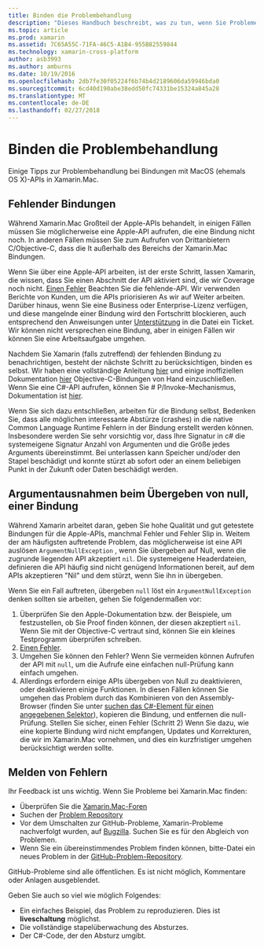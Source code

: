 ```yaml
---
title: Binden die Problembehandlung
description: "Dieses Handbuch beschreibt, was zu tun, wenn Sie Probleme, die eine Bibliothek für Objective-C-Bindung haben."
ms.topic: article
ms.prod: xamarin
ms.assetid: 7C65A55C-71FA-46C5-A1B4-955B82559844
ms.technology: xamarin-cross-platform
author: asb3993
ms.author: amburns
ms.date: 10/19/2016
ms.openlocfilehash: 2db7fe30f05224f6b74b4d2189606da59946bda0
ms.sourcegitcommit: 6cd40d190abe38edd50fc74331be15324a845a28
ms.translationtype: MT
ms.contentlocale: de-DE
ms.lasthandoff: 02/27/2018
---
```

# <a name="binding-troubleshooting"></a>Binden die Problembehandlung

Einige Tipps zur Problembehandlung bei Bindungen mit MacOS (ehemals OS X)-APIs in Xamarin.Mac.

## <a name="missing-bindings"></a>Fehlender Bindungen

Während Xamarin.Mac Großteil der Apple-APIs behandelt, in einigen Fällen müssen Sie möglicherweise eine Apple-API aufrufen, die eine Bindung nicht noch. In anderen Fällen müssen Sie zum Aufrufen von Drittanbietern C/Objective-C, dass die It außerhalb des Bereichs der Xamarin.Mac Bindungen.

Wenn Sie über eine Apple-API arbeiten, ist der erste Schritt, lassen Xamarin, die wissen, dass Sie einen Abschnitt der API aktiviert sind, die wir Coverage noch nicht. [Einen Fehler](#reporting-bugs) Beachten Sie die fehlende-API. Wir verwenden Berichte von Kunden, um die APIs priorisieren As wir auf Weiter arbeiten. Darüber hinaus, wenn Sie eine Business oder Enterprise-Lizenz verfügen, und diese mangelnde einer Bindung wird den Fortschritt blockieren, auch entsprechend den Anweisungen unter [Unterstützung](http://xamarin.com/support) in die Datei ein Ticket. Wir können nicht versprechen eine Bindung, aber in einigen Fällen wir können Sie eine Arbeitsaufgabe umgehen.

Nachdem Sie Xamarin (falls zutreffend) der fehlenden Bindung zu benachrichtigen, besteht der nächste Schritt zu berücksichtigen, binden es selbst. Wir haben eine vollständige Anleitung [hier](~/cross-platform/macios/binding/overview.md) und einige inoffiziellen Dokumentation [hier](http://brendanzagaeski.appspot.com/xamarin/0002.html) Objective-C-Bindungen von Hand einzuschließen. Wenn Sie eine C#-API aufrufen, können Sie # P/Invoke-Mechanismus, Dokumentation ist [hier](http://www.mono-project.com/docs/advanced/pinvoke/).

Wenn Sie sich dazu entschließen, arbeiten für die Bindung selbst, Bedenken Sie, dass alle möglichen interessante Abstürze (crashes) in die native Common Language Runtime Fehlern in der Bindung erstellt werden können. Insbesondere werden Sie sehr vorsichtig vor, dass Ihre Signatur in c# die systemeigene Signatur Anzahl von Argumenten und die Größe jedes Arguments übereinstimmt. Bei unterlassen kann Speicher und/oder den Stapel beschädigt und konnte stürzt ab sofort oder an einem beliebigen Punkt in der Zukunft oder Daten beschädigt werden.

## <a name="argument-exceptions-when-passing-null-to-a-binding"></a>Argumentausnahmen beim Übergeben von null, einer Bindung

Während Xamarin arbeitet daran, geben Sie hohe Qualität und gut getestete Bindungen für die Apple-APIs, manchmal Fehler und Fehler Slip in. Weitem der am häufigsten auftretende Problem, das möglicherweise ist eine API auslösen `ArgumentNullException` , wenn Sie übergeben auf Null, wenn die zugrunde liegenden API akzeptiert `nil`. Die systemeigene Headerdateien, definieren die API häufig sind nicht genügend Informationen bereit, auf dem APIs akzeptieren "Nil" und dem stürzt, wenn Sie ihn in übergeben.

Wenn Sie ein Fall auftreten, übergeben `null` löst ein `ArgumentNullException` denken sollten sie arbeiten, gehen Sie folgendermaßen vor:

1. Überprüfen Sie den Apple-Dokumentation bzw. der Beispiele, um festzustellen, ob Sie Proof finden können, der diesen akzeptiert `nil`. Wenn Sie mit der Objective-C vertraut sind, können Sie ein kleines Testprogramm überprüfen schreiben.
2. [Einen Fehler](#reporting-bugs).
3. Umgehen Sie können den Fehler? Wenn Sie vermeiden können Aufrufen der API mit `null`, um die Aufrufe eine einfachen null-Prüfung kann einfach umgehen.
4. Allerdings erfordern einige APIs übergeben von Null zu deaktivieren, oder deaktivieren einige Funktionen. In diesen Fällen können Sie umgehen das Problem durch das Kombinieren von den Assembly-Browser (finden Sie unter [suchen das C#-Element für einen angegebenen Selektor](~/mac/app-fundamentals/mac-apis.md#finding_selector)), kopieren die Bindung, und entfernen die null-Prüfung. Stellen Sie sicher, einen Fehler (Schritt 2) Wenn Sie dazu, wie eine kopierte Bindung wird nicht empfangen, Updates und Korrekturen, die wir im Xamarin.Mac vornehmen, und dies ein kurzfristiger umgehen berücksichtigt werden sollte.

<a name="reporting-bugs"/>

## <a name="reporting-bugs"></a>Melden von Fehlern

Ihr Feedback ist uns wichtig. Wenn Sie Probleme bei Xamarin.Mac finden:

- Überprüfen Sie die [Xamarin.Mac-Foren](https://forums.xamarin.com/categories/mac)
- Suchen der [Problem Repository](https://github.com/xamarin/xamarin-macios/issues) 
- Vor dem Umschalten zur GitHub-Probleme, Xamarin-Probleme nachverfolgt wurden, auf [Bugzilla](https://bugzilla.xamarin.com/describecomponents.cgi). Suchen Sie es für den Abgleich von Problemen.
- Wenn Sie ein übereinstimmendes Problem finden können, bitte-Datei ein neues Problem in der [GitHub-Problem-Repository](https://github.com/xamarin/xamarin-macios/issues/new).

GitHub-Probleme sind alle öffentlichen. Es ist nicht möglich, Kommentare oder Anlagen ausgeblendet. 

Geben Sie auch so viel wie möglich Folgendes:

- Ein einfaches Beispiel, das Problem zu reproduzieren. Dies ist **liveschaltung** möglichst. 
- Die vollständige stapelüberwachung des Absturzes.
- Der C#-Code, der den Absturz umgibt. 
